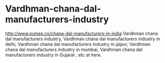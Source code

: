 # Vardhman-chana-dal-manufacturers-industry
http://www.pulses.co/chana-dal-manufacturers-in-india Vardhman chana dal manufacturers industry, Vardhman chana dal manufacturers industry in delhi, Vardhman chana dal manufacturers industry in jaipur, Vardhman chana dal manufacturers industry in mumbai, Vardhman chana dal manufacturers industry in Gujarat , etc at here.
